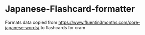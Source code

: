 # Japanese-Flashcard-formatter
Formats data copied from https://www.fluentin3months.com/core-japanese-words/ to flashcards for cram
